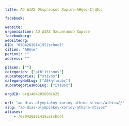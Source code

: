 ```yaml
---
title: ΑΟ ΔΙΑΣ Ολυμπιακού Χωριού-Αθήνα-Στίβος

facebook:

website:
organisation: ΑΟ ΔΙΑΣ Ολυμπιακού Χωριού
facebookorg:
websiteorg:
UID: "07042020141952school"
cities: "Αθήνα"
perioxi: ""
address: ""

places: [""]
categories: ["athlitismos"]
subcategories: ["stivos"]
categoryNoSLug: ["Αθλητισμός"]
subcategoriesNoSLug: ["Στίβος"]

orgUID: org14042020001625

url: "ao-dias-olympiakoy-xorioy-athina-stivos/athina//"
slug: "ao-dias-olympiakoy-xorioy-athina-stivos"
aliases:
    - /07042020141952school
---
```





